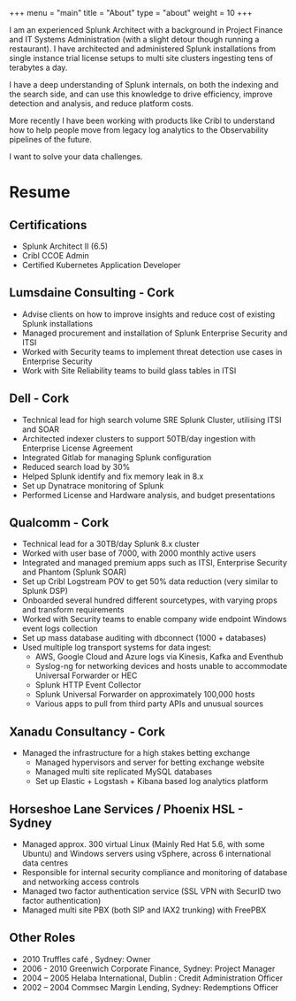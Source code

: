 +++
menu = "main"
title = "About"
type = "about"
weight = 10
+++


I am an experienced Splunk Architect with a background in Project Finance and IT Systems Administration (with a slight detour though running a restaurant). I have architected and administered Splunk installations from single instance trial license setups to multi site clusters ingesting tens of terabytes a day.

I have a deep understanding of Splunk internals, on both the indexing and the search side, and can use this knowledge to drive efficiency, improve detection and analysis, and reduce platform costs.

More recently I have been working with products like Cribl to understand how to help people move from legacy log analytics to the Observability pipelines of the future.

I want to solve your data challenges.


# Resume

## Certifications
- Splunk Architect II (6.5)
- Cribl CCOE Admin 
- Certified Kubernetes Application Developer

## Lumsdaine Consulting - Cork 
- Advise clients on how to improve insights and reduce cost of existing Splunk installations
- Managed procurement and installation of Splunk Enterprise Security and ITSI
- Worked with Security teams to implement threat detection use cases in Enterprise
Security
- Work with Site Reliability teams to build glass tables in ITSI
 
## Dell - Cork 
- Technical lead for high search volume SRE Splunk Cluster, utilising ITSI and SOAR 
- Architected indexer clusters to support 50TB/day ingestion with Enterprise License Agreement 
- Integrated Gitlab for managing Splunk configuration  
- Reduced search load by 30%
- Helped Splunk identify and fix memory leak in 8.x  
- Set up Dynatrace monitoring of Splunk  
- Performed License and Hardware analysis, and budget presentations

## Qualcomm - Cork 
- Technical lead for a 30TB/day Splunk 8.x cluster 
- Worked with user base of 7000, with 2000 monthly active users
- Integrated and managed  premium apps such as ITSI, Enterprise Security and Phantom (Splunk SOAR)
- Set up Cribl Logstream POV to get 50% data reduction (very similar to Splunk DSP) 
- Onboarded several hundred different sourcetypes, with varying props and transform requirements
- Worked with Security teams to enable company wide endpoint  Windows event logs collection  
- Set up mass database auditing with dbconnect (1000 + databases)
- Used multiple log transport systems for data ingest:
    - AWS, Google Cloud and Azure logs via Kinesis, Kafka and Eventhub 
    - Syslog-ng for networking devices and hosts unable to accommodate Universal Forwarder or HEC
    - Splunk HTTP Event Collector
    - Splunk Universal Forwarder on approximately 100,000 hosts
    - Various apps to pull from third party APIs and unusual sources

## Xanadu Consultancy - Cork
- Managed the infrastructure for a high stakes betting exchange
    - Managed hypervisors and server for betting exchange website
    - Managed multi site replicated MySQL databases
    - Set up Elastic + Logstash + Kibana based log analytics platform


## Horseshoe Lane Services / Phoenix HSL - Sydney 

- Managed approx. 300 virtual Linux (Mainly Red Hat 5.6, with some Ubuntu) and Windows servers using vSphere, across 6 international data centres
- Responsible for internal security compliance and monitoring of database and networking access controls
- Managed two factor authentication service (SSL VPN with SecurID two factor authentication)
- Managed multi site PBX (both SIP and IAX2 trunking) with FreePBX


## Other Roles 
- 2010 Truffles café , Sydney:  Owner
- 2006 - 2010 Greenwich Corporate Finance, Sydney: Project Manager 
- 2004 – 2005 Helaba International, Dublin : Credit Administration Officer
- 2002 – 2004   Commsec Margin Lending, Sydney: Redemptions Officer

